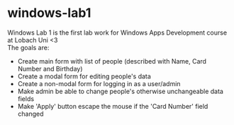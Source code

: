 # windows-lab1
Windows Lab 1 is the first lab work for Windows Apps Development course at Lobach Uni <3  
The goals are:
- Create main form with list of people (described with Name, Card Number and Birthday)
- Create a modal form for editing people's data
- Create a non-modal form for logging in as a user/admin
- Make admin be able to change people's otherwise unchangeable data fields
- Make 'Apply' button escape the mouse if the 'Card Number' field changed
